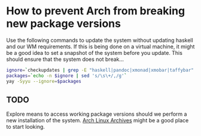 # How to prevent Arch from breaking new package versions

Use the following commands to update the system without updating haskell and our WM requirements.
If this is being done on a virtual machine, it might be a good idea to set a snapshot of the system before you update.
This should ensure that the system does not break...
```bash
ignore=`checkupdates | grep -E "haskell|pandoc|xmonad|xmobar|taffybar" | cut -d" " -f 1`
packages=`echo -n $ignore | sed 's/\s\+/,/g'`
yay -Syyu --ignore=$packages
```

## TODO
Explore means to access working package versions should we perform a new installation of the system.
[Arch Linux Archives](https://wiki.archlinux.org/title/Arch_Linux_Archive) might be a good place to start looking.

